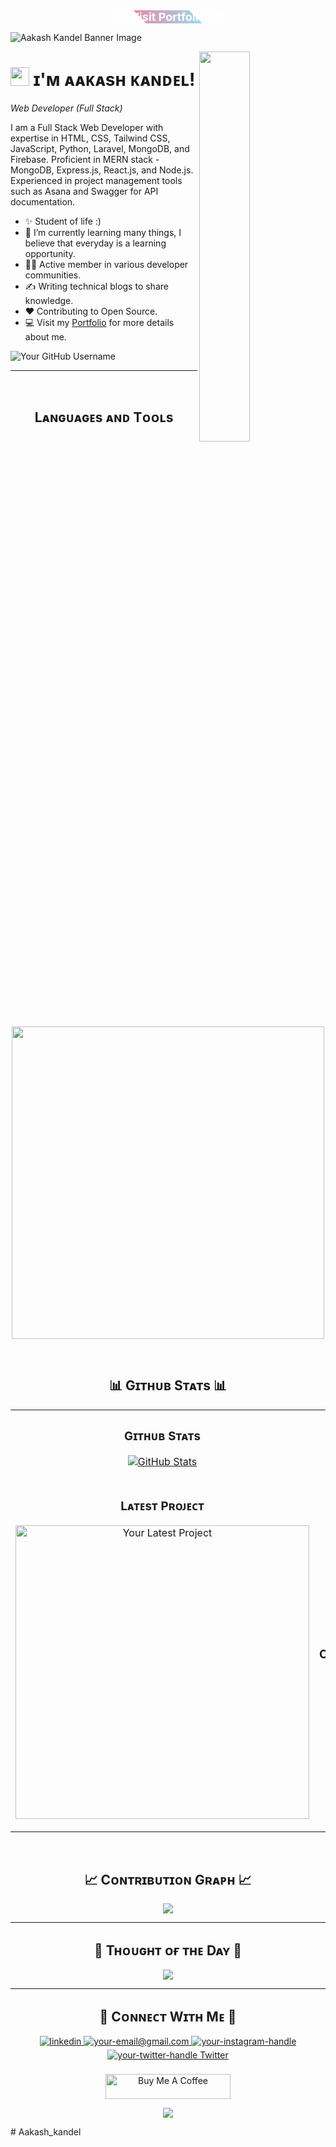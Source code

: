 <!--Portfolio Button with Water Animation-->
<div align="center">
  <a href="https://www.aakashkandel.com.np" target="_blank" style="text-decoration: none;">
    <div style="position: relative; display: inline-block; overflow: hidden; border-radius: 25px;">
      <span style="position: absolute; display: block; width: 100%; height: 100%; background: rgba(255, 255, 255, 0.2); z-index: 1; border-radius: 25px;"></span>
      <span style="position: absolute; display: block; width: 300%; height: 300%; background: linear-gradient(45deg, #f0d787, #eb6383, #72deff, #79f7a9); top: 50%; left: 50%; transform: translate(-50%, -50%) rotate(45deg); animation: animateWater 2s linear infinite;"></span>
      <span style="position: relative; z-index: 2; color: #fff; font-size: 18px; font-weight: bold; padding: 15px 30px; border-radius: 25px;">Visit Portfolio</span>
    </div>
  </a>
</div>

<!--Banner-->
![Aakash Kandel Banner Image](./banner.png)

<!--Night Owl image-->
<div>
  <img align="right" width="40%" src="https://owlbertsio-resized.s3.amazonaws.com/Popper.psd.full.png">
</div>

<!--Header Name-->
# <img src="https://emojis.slackmojis.com/emojis/images/1531849430/4246/blob-sunglasses.gif?1531849430" width="30"/> ɪ'ᴍ ᴀᴀᴋᴀsʜ ᴋᴀɴᴅᴇʟ! 
*Web Developer (Full Stack)*
<br /> 

<!--Start Intro-->               
<p align="left">I am a Full Stack Web Developer with expertise in HTML, CSS, Tailwind CSS, JavaScript, Python, Laravel, MongoDB, and Firebase. Proficient in MERN stack - MongoDB, Express.js, React.js, and Node.js. Experienced in project management tools such as Asana and Swagger for API documentation. </p>

- ✨ Student of life :)
- 🌱 I’m currently learning many things, I believe that everyday is a learning opportunity.
- 💁‍♂️ Active member in various developer communities.
- ✍ Writing technical blogs to share knowledge.
- ❤ Contributing to Open Source.
- 💻 Visit my [Portfolio](https://www.aakashkandel.com.np) for more details about me.
<!--End Intro-->

<!--Profile Count Badge-->
<p align="left">
  <img src="https://komarev.com/ghpvc/?username=your-github-username&label=Profile%20views&color=770677&style=for-the-badge&logo=star" alt="Your GitHub Username" style="padding-right:20px;" />
</p>

---
<br />

<!--Languages and Tools Section-->       
<h2 align="center">Lᴀɴɢᴜᴀɢᴇs ᴀɴᴅ Tᴏᴏʟs</h2> 
<p align="center">
<img width="500px"  src="https://skillicons.dev/icons?i=html,css,tailwindcss,javascript,python,laravel,mongodb,firebase,react,nodejs,express&perline=5"  />
</p>
<br />

<!--Github stats Table--> 
<h2 align="center">📊 Gɪᴛʜᴜʙ Sᴛᴀᴛs 📊</h2>

<table width="100%">
  <tr>
    <td width="50%">
      <h3 align="center"><strong>Gɪᴛʜᴜʙ Sᴛᴀᴛs</strong></h3>
      <p align="center">
        <a href="https://github.com/your-github-username">
          <img align="center" src="https://github-readme-stats.vercel.app/api?username=your-github-username&count_private=true&show_icons=true&theme=nightowl&bg_color=0,000000,441350&title_color=c56a90&text_color=ffffff&rank_icon=github&hide=prs,issues,contribs&show=reviews,prs_merged,prs_merged_percentage" alt="GitHub Stats" />
        </a>
      </p>
    </td>
    <td width="50%">
      <h3 align="center"><strong>Sᴛʀᴇᴀᴋ Sᴛᴀᴛs</strong></h3>
      <p align="center">
        <a href="https://github.com/your-github-username">
          <img align="center" src="https://streak-stats.demolab.com?user=your-github-username&theme=nightowl&background=0,000000,441350&fire=ffeb95&ring=ffeb95&sideNums=ffffff&sideLabels=ffffff&dates=c56a90&currStreakNum=ffffff" alt="Streak Stats" />
        </a>
      </p>
    </td>
  </tr>
  <tr>
    <td width="50%">
      <h3 align="center"><strong>Lᴀᴛᴇsᴛ Pʀᴏᴊᴇᴄᴛ</strong></h3>
      <p align="center">
        <a href="https://github.com/your-github-username/your-latest-project">
          <img align="center" width="470" src="https://github-readme-stats.vercel.app/api/pin/?username=your-github-username&repo=your-latest-project&theme=nightowl&show_owner=true&bg_color=0,000000,441350&title_color=c56a90&text_color=ffffff" alt="Your Latest Project" />
        </a>
      </p>
    </td>
    <td width="50%">
      <h3 align="center"><strong>Tᴏᴘ Cᴏɴᴛʀɪʙᴜᴛɪᴏɴs</strong></h3>
      <p align="center">
        <a href="https://github.com/your-github-username">
          <img align="center" src="https://github-contributor-stats.vercel.app/api?username=your-github-username&limit=3&theme=nightowl&show_owner=true&combine_all_yearly_contributions=false&bg_color=0,000000,441350&title_color=c56a90&text_color=ffffff" alt="Top Repo" />
        </a>
      </p>
    </td>
  </tr>
</table>
<br />

<!--Contribution Graph-->
<h2 align="center">📈 Cᴏɴᴛʀɪʙᴜᴛɪᴏɴ Gʀᴀᴘʜ 📈</h2>
<div align="center">
    <img src="https://github-readme-activity-graph.vercel.app/graph?username=your-github-username&bg_color=220a28&&color=ffffff&line=c56a90&point=ffeb95&area=false&hide_border=false" border-radius="15">
</div>

---

<!--Dynamic Quote card updated everyday at 12 PM--> 
<h2 align="center">🌟 Tʜᴏᴜɢʜᴛ ᴏғ ᴛʜᴇ Dᴀʏ 🌟</h2>

<!--STARTS_HERE_QUOTE_CARD-->
<p align="center">
    <img src="https://readme-daily-quotes.vercel.app/api?author=Ralph%20Marston&quote=Expect%20the%20best%20of%20yourself%2C%20and%20then%20do%20what%20is%20necessary%20to%20make%20it%20a%20reality.&theme=dark&bg_color=220a28&author_color=ffeb95&accent_color=c56a90">
</p>
<!--ENDS_HERE_QUOTE_CARD-->

---

<!--Contact Section--> 

<h2 align="center">🤝 Cᴏɴɴᴇᴄᴛ Wɪᴛʜ Mᴇ 🤝 </h2>
<div align="center">
 <a href="https://www.linkedin.com/in/your-linkedin-profile" target="_blank">
<img src=https://img.shields.io/badge/linkedin-%231E77B5.svg?&style=for-the-badge&logo=linkedin&logoColor=white alt=linkedin style="margin-bottom: 5px;" />
</a>
  
<a href="mailto:your-email@gmail.com" target="_blank">
<img src="https://img.shields.io/badge/Gmail-D14836?style=for-the-badge&logo=gmail&logoColor=white" alt=your-email@gmail.com mail style="margin-bottom: 5px;" />
</a>

<a href="https://www.instagram.com/your-instagram-handle" target="_blank">
<img src=https://img.shields.io/badge/Instagram-E4405F?style=for-the-badge&logo=instagram&logoColor=white alt=your-instagram-handle Instagram style="margin-bottom: 5px;" />
</a>

<a href="https://twitter.com/your-twitter-handle" target="_blank">
<img src="https://img.shields.io/badge/Twitter-1DA1F2?style=for-the-badge&logo=twitter&logoColor=white" alt="your-twitter-handle Twitter" style="margin-bottom: 5px;" />
</a>
</div>
<br/>

<!--Buy me a coffee-->
<div align="center">
<a href="https://www.buymeacoffee.com/your-username" target="_blank"><img src="https://cdn.buymeacoffee.com/buttons/v2/default-yellow.png" alt="Buy Me A Coffee" style="height: 40px !important;width: 200px !important;" ></a>
</div>

<!--Footer--> 
<p align="center">
  <img src="https://capsule-render.vercel.app/api?type=waving&color=gradient&height=65&section=footer"/>
</p>
# Aakash_kandel

